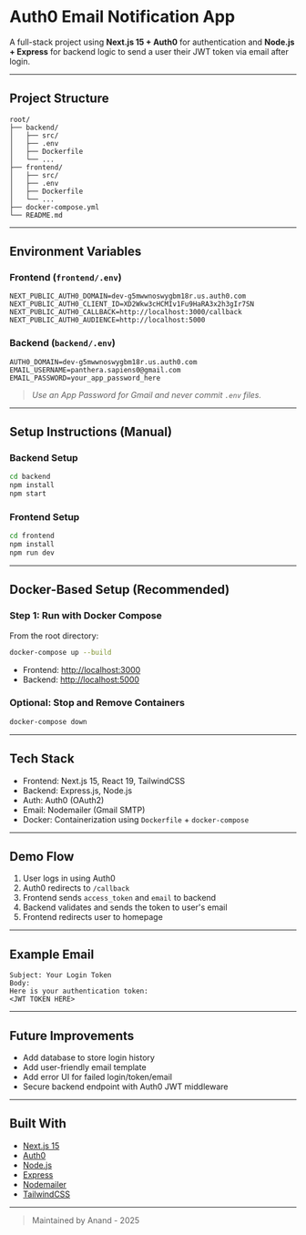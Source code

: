 # Auth0 Email Notification App

A full-stack project using **Next.js 15 + Auth0** for authentication and **Node.js + Express** for backend logic to send a user their JWT token via email after login.

---

## Project Structure

```
root/
├── backend/
│   ├── src/
│   ├── .env
│   ├── Dockerfile
│   └── ...
├── frontend/
│   ├── src/
│   ├── .env
│   ├── Dockerfile
│   └── ...
├── docker-compose.yml
└── README.md
```

---


## Environment Variables

### Frontend (`frontend/.env`)
```env
NEXT_PUBLIC_AUTH0_DOMAIN=dev-g5mwwnoswygbm18r.us.auth0.com
NEXT_PUBLIC_AUTH0_CLIENT_ID=XD2Wkw3cHCMIv1Fu9HaRA3x2h3gIr7SN
NEXT_PUBLIC_AUTH0_CALLBACK=http://localhost:3000/callback
NEXT_PUBLIC_AUTH0_AUDIENCE=http://localhost:5000
```

### Backend (`backend/.env`)
```env
AUTH0_DOMAIN=dev-g5mwwnoswygbm18r.us.auth0.com
EMAIL_USERNAME=panthera.sapiens0@gmail.com
EMAIL_PASSWORD=your_app_password_here
```
> *Use an App Password for Gmail and never commit `.env` files.*

---
## Setup Instructions (Manual)

### Backend Setup
```bash
cd backend
npm install
npm start
```

### Frontend Setup
```bash
cd frontend
npm install
npm run dev
```
---

## Docker-Based Setup (Recommended)

### Step 1: Run with Docker Compose
From the root directory:
```bash
docker-compose up --build
```

- Frontend: [http://localhost:3000](http://localhost:3000)
- Backend: [http://localhost:5000](http://localhost:5000)

### Optional: Stop and Remove Containers
```bash
docker-compose down
```

---

## Tech Stack
- Frontend: Next.js 15, React 19, TailwindCSS
- Backend: Express.js, Node.js
- Auth: Auth0 (OAuth2)
- Email: Nodemailer (Gmail SMTP)
- Docker: Containerization using `Dockerfile` + `docker-compose`

---

## Demo Flow

1. User logs in using Auth0
2. Auth0 redirects to `/callback`
3. Frontend sends `access_token` and `email` to backend
4. Backend validates and sends the token to user's email
5. Frontend redirects user to homepage

---

## Example Email
```
Subject: Your Login Token
Body:
Here is your authentication token:
<JWT TOKEN HERE>
```

---

## Future Improvements
- Add database to store login history
- Add user-friendly email template
- Add error UI for failed login/token/email
- Secure backend endpoint with Auth0 JWT middleware

---

## Built With
- [Next.js 15](https://nextjs.org/)
- [Auth0](https://auth0.com/)
- [Node.js](https://nodejs.org/)
- [Express](https://expressjs.com/)
- [Nodemailer](https://nodemailer.com/about/)
- [TailwindCSS](https://tailwindcss.com/)

---

> Maintained by Anand - 2025
